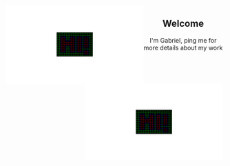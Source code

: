 
<img  align="left" src="content/hi!_small.gif">

<h2 align="center">
    Welcome
</h2>

<p align="center">
    I'm Gabriel, ping me for more details about my work
</p>

<img  align="right" src="content/hi!_small.gif">




<!--
**GabrielSten/GabrielSten** is a ✨ _special_ ✨ repository because its `README.md` (this file) appears on your GitHub profile.

Here are some ideas to get you started:

- 🔭 I’m currently working on ...
- 🌱 I’m currently learning ...
- 👯 I’m looking to collaborate on ...
- 🤔 I’m looking for help with ...
- 💬 Ask me about ...
- 📫 How to reach me: ...
- 😄 Pronouns: ...
- ⚡ Fun fact: ...
-->
